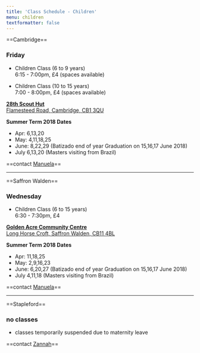 ```yaml
---
title: 'Class Schedule - Children'
menu: children
textformatter: false
---
```


==Cambridge==

### Friday

* Children Class (6 to 9 years)  
6:15 - 7:00pm, £4 (spaces available)

* Children Class (10 to 15 years)  
7:00 - 8:00pm, £4 (spaces available)

[**28th Scout Hut**  
Flamesteed Road,
Cambridge, CB1 3QU](https://goo.gl/maps/wSZbnx9icyn)

**Summer Term 2018 Dates**
* Apr: 6,13,20
* May: 4,11,18,25
* June: 8,22,29 (Batizado end of year Graduation on 15,16,17 June 2018)
* July 6,13,20 (Masters visiting from Brazil)

==contact <a href="mailto:manuela.gnc@gmail.com">Manuela</a>==

---

==Saffron Walden==

### Wednesday
* Children Class (6 to 15 years)  
6:30 - 7:30pm, £4

[**Golden Acre Community Centre**  
Long Horse Croft,
Saffron Walden, CB11 4BL](https://goo.gl/maps/74EXohV3jAK2)

**Summer Term 2018 Dates**
* Apr: 11,18,25
* May: 2,9,16,23
* June: 6,20,27 (Batizado end of year Graduation on 15,16,17 June 2018)
* July 4,11,18 (Masters visiting from Brazil)

==contact <a href="mailto:manuela.gnc@gmail.com">Manuela</a>==

---

==Stapleford==
### no classes
* classes temporarily suspended due to maternity leave

<!--
### Friday
* Children Class (6 to 12 years)  
6-7pm, £4

[**Stapleford Pavillion**  
69 Gog Magog Way, Cambridge CB22 5BQ](https://goo.gl/maps/Xyjnr2stctC2)
-->

==contact <a href="mailto:enganosa.gnc@gmail.com">Zannah</a>==
